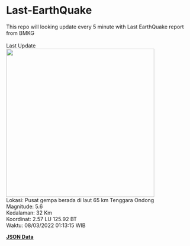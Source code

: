 # Last-EarthQuake
This repo will looking update every 5 minute with Last EarthQuake report from BMKG
<br>
<br>
Last Update
<br>
<img src="https://ews.bmkg.go.id/TEWS/data/20220308011315.mmi.jpg" width="400"/>
<br>
Lokasi: Pusat gempa berada di laut 65 km Tenggara Ondong <br>
Magnitude: 5.6 <br>
Kedalaman: 32 Km <br>
Koordinat: 2.57 LU 125.92 BT <br>
Waktu: 08/03/2022 01:13:15 WIB <br>

<a href="./data/data.json">**JSON Data**</a>
